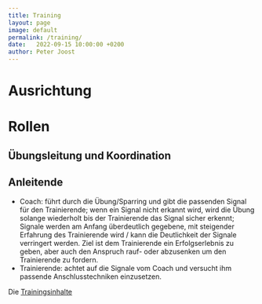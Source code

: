 ```yaml
---
title: Training
layout: page
image: default
permalink: /training/
date:   2022-09-15 10:00:00 +0200
author: Peter Joost
---
```


# Ausrichtung


# Rollen
## Übungsleitung und Koordination
## Anleitende
- Coach: führt durch die Übung/Sparring und gibt die passenden Signal für den Trainierende; wenn ein Signal nicht erkannt wird, wird die Übung solange wiederholt bis der Trainierende das Signal sicher erkennt; Signale werden am Anfang überdeutlich gegebene, mit steigender Erfahrung des Trainierende wird / kann die Deutlichkeit der Signale verringert werden. Ziel ist dem Trainierende ein Erfolgserlebnis zu geben, aber auch den Anspruch rauf- oder abzusenken um den Trainierende zu fordern.
- Trainierende: achtet auf die Signale vom Coach und versucht ihm passende Anschlusstechniken einzusetzen.

Die [Trainingsinhalte](/content/)
